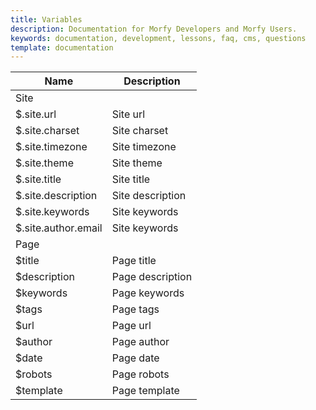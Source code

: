 ```yaml
---
title: Variables
description: Documentation for Morfy Developers and Morfy Users.
keywords: documentation, development, lessons, faq, cms, questions
template: documentation
---
```


<table class="table">
    <thead>
        <tr><th>Name</th><th>Description</th></tr>
    </thead>
    <tbody>
        <tr><td>Site</td><td></td></tr>
        <tr><td>$.site.url</td><td>Site url</td></tr>
        <tr><td>$.site.charset</td><td>Site charset</td></tr>
        <tr><td>$.site.timezone</td><td>Site timezone</td></tr>
        <tr><td>$.site.theme</td><td>Site theme</td></tr>
        <tr><td>$.site.title</td><td>Site title</td></tr>
        <tr><td>$.site.description</td><td>Site description</td></tr>
        <tr><td>$.site.keywords</td><td>Site keywords</td></tr>
        <tr><td>$.site.author.email</td><td>Site keywords</td></tr>
        <tr><td>Page</td><td></td></tr>
        <tr><td>$title</td><td>Page title</td></tr>
        <tr><td>$description</td><td>Page description</td></tr>
        <tr><td>$keywords</td><td>Page keywords</td></tr>
        <tr><td>$tags</td><td>Page tags</td></tr>
        <tr><td>$url</td><td>Page url</td></tr>
        <tr><td>$author</td><td>Page author</td></tr>
        <tr><td>$date</td><td>Page date</td></tr>
        <tr><td>$robots</td><td>Page robots</td></tr>
        <tr><td>$template</td><td>Page template</td></tr>
    </tbody>
</table>
